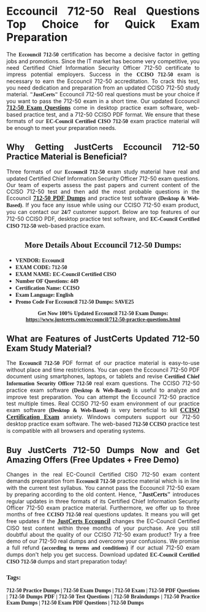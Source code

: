 <h1 style="text-align: justify;"><strong>Eccouncil 712-50 Real Questions Top Choice for Quick Exam Preparation</strong></h1>

<p style="text-align: justify;">The <span style="font-family:Georgia,serif;"><strong>Eccouncil 712-50</strong></span> certification has become a decisive factor in getting jobs and promotions. Since the IT market has become very competitive, you need Certified Chief Information Security Officer 712-50 certificate to impress potential employers. Success in the <span style="font-family:Georgia,serif;"><strong>CCISO 712-50</strong></span> exam is necessary to earn the Eccouncil 712-50 accreditation. To crack this test, you need dedication and preparation from an updated CCISO 712-50 study material. <span style="font-size:14px;"><span style="font-family:Georgia,serif;"><strong>"JustCerts"</strong></span></span> Eccouncil 712-50 real questions must be your choice if you want to pass the 712-50 exam in a short time. Our updated Eccouncil <a href="https://www.justcerts.com/eccouncil/712-50-practice-questions.html"><span style="font-size:16px;"><span style="font-family:Georgia,serif;"><strong>712-50 Exam Questions</strong></span></span></a> come in desktop practice exam software, web-based practice test, and a 712-50 CCISO PDF format. We ensure that these formats of our <span style="font-family:Georgia,serif;"><strong>EC-Council Certified CISO 712-50</strong></span> exam practice material will be enough to meet your preparation needs.</p>

<h2 style="text-align: justify;"><strong>Why Getting JustCerts Eccouncil 712-50 Practice Material is Beneficial?</strong></h2>

<p style="text-align: justify;">Three formats of our <span style="font-family:Georgia,serif;"><strong>Eccouncil 712-50</strong></span> exam study material have real and updated Certified Chief Information Security Officer 712-50 exam questions. Our team of experts assess the past papers and current content of the CCISO 712-50 test and then add the most probable questions in the Eccouncil <a href="https://www.justcerts.com/eccouncil/712-50-practice-questions.html"><span style="font-size:16px;"><span style="font-family:Georgia,serif;"><strong>712-50 PDF Dumps</strong></span></span></a> and practice test software <span style="font-family:Georgia,serif;"><strong>(Desktop & Web-Based)</strong></span>. If you face any issue while using our CCISO 712-50 exam product, you can contact our <span style="font-family:Georgia,serif;"><strong>24/7</strong></span> customer support. Below are top features of our 712-50 CCISO PDF, desktop practice test software, and <span style="font-family:Georgia,serif;"><strong>EC-Council Certified CISO 712-50</strong></span> web-based practice exam.</p>

<h2 style="text-align: center;"><strong><span style="font-family:Georgia,serif;">More Details About Eccouncil 712-50 Dumps:</span></strong></h2>

<ul>
	<li style="text-align: justify;"><span style="font-size:14px;"><span style="font-family:Georgia,serif;"><strong>VENDOR: Eccouncil</strong></span></span></li>
	<li style="text-align: justify;"><span style="font-size:14px;"><span style="font-family:Georgia,serif;"><strong>EXAM CODE: 712-50</strong></span></span></li>
	<li style="text-align: justify;"><span style="font-size:14px;"><span style="font-family:Georgia,serif;"><strong>EXAM NAME: EC-Council Certified CISO</strong></span></span></li>
	<li style="text-align: justify;"><span style="font-size:14px;"><span style="font-family:Georgia,serif;"><strong>Number OF Questions: 449</strong></span></span></li>
	<li style="text-align: justify;"><span style="font-size:14px;"><span style="font-family:Georgia,serif;"><strong>Certification Name: CCISO</strong></span></span></li>
	<li style="text-align: justify;"><span style="font-size:14px;"><span style="font-family:Georgia,serif;"><strong>Exam Language: English</strong></span></span></li>
	<li style="text-align: justify;"><span style="font-size:14px;"><span style="font-family:Georgia,serif;"><strong>Promo Code For Eccouncil 712-50 Dumps: SAVE25</strong></span></span></li>
</ul>

<p style="text-align: center;"><strong><span style="font-family:Georgia,serif;"><span style="font-size:14px;">Get Now 100% Updated Eccouncil 712-50 Exam Dumps:</span> <a href="https://www.justcerts.com/eccouncil/712-50-practice-questions.html">https://www.justcerts.com/eccouncil/712-50-practice-questions.html</a></span></strong></p>

<h2 style="text-align: justify;"><strong>What are Features of JustCerts Updated 712-50 Exam Study Material?</strong></h2>

<p style="text-align: justify;">The <span style="font-family:Georgia,serif;"><strong>Eccouncil 712-50</strong></span> PDF format of our practice material is easy-to-use without place and time restrictions. You can open the Eccouncil 712-50 PDF document using smartphones, laptops, or tablets and revise <span style="font-family:Georgia,serif;"><strong>Certified Chief Information Security Officer 712-50</strong></span> real exam questions. The CCISO 712-50 practice exam software <span style="font-family:Georgia,serif;"><strong>(Desktop & Web-Based)</strong></span> is useful to analyze and improve test preparation. You can attempt the Eccouncil 712-50 practice test multiple times. Real CCISO 712-50 exam environment of our practice exam software <span style="font-family:Georgia,serif;"><strong>(Desktop & Web-Based)</strong></span> is very beneficial to kill <a href="https://www.justcerts.com/eccouncil/cciso-certification-exams.html"><span style="font-size:16px;"><span style="font-family:Georgia,serif;"><strong>CCISO Certification Exam</strong></span></span></a> anxiety. Windows computers support our 712-50 desktop practice exam software. The web-based <span style="font-family:Georgia,serif;"><strong>712-50 CCISO</strong></span> practice test is compatible with all browsers and operating systems.</p>

<h2 style="text-align: justify;"><strong>Buy JustCerts 712-50 Dumps Now and Get Amazing Offers (Free Updates + Free Demo)</strong></h2>

<p style="text-align: justify;">Changes in the real EC-Council Certified CISO 712-50 exam content demands preparation from <span style="font-family:Georgia,serif;"><strong>Eccouncil 712-50</strong></span> practice material which is in line with the current test syllabus. You cannot pass the Eccouncil 712-50 exam by preparing according to the old content. Hence, <span style="font-size:16px;"><span style="font-family:Georgia,serif;"><strong>"JustCerts"</strong></span></span> introduces regular updates in three formats of its Certified Chief Information Security Officer 712-50 exam practice material. Furthermore, we offer up to three months of free <span style="font-family:Georgia,serif;"><strong>CCISO 712-50 </strong></span>real questions updates. It means you will get free updates if the <a href="https://www.justcerts.com/eccouncil-certification-exams.html"><span style="font-size:16px;"><span style="font-family:Georgia,serif;"><strong>JustCerts Eccouncil</strong></span></span></a> changes the EC-Council Certified CISO test content within three months of your purchase. Are you still doubtful about the quality of our CCISO 712-50 exam product? Try a free demo of our 712-50 real dumps and overcome your confusions. We promise a full refund <span style="font-family:Georgia,serif;"><strong>(according to terms and conditions)</strong></span> if our actual 712-50 exam dumps don't help you get success. Download updated <span style="font-family:Georgia,serif;"><strong>EC-Council Certified CISO 712-50</strong></span> dumps and start preparation today!</p>

<h3 style="text-align: justify;"><span style="font-family:Georgia,serif;"><strong>Tags:</strong></span></h3>

<p style="text-align: justify;"><span style="font-family:Georgia,serif;"><strong>712-50 Practice Dumps | 712-50 Exam Dumps | 712-50 Exam | 712-50 PDF Questions | 712-50 Dumps PDF | 712-50 Test Questions | 712-50 Braindumps | 712-50 Practice Exam Dumps | 712-50 Exam PDF Questions | 712-50 Dumps</strong></span></p>
